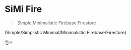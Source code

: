 # SiMi Fire

> Simple Minimalistic Firebase Firestore

(Simple/Simplistic Minimal/Minimalistic Firebase/Firestore)

👌🔥

